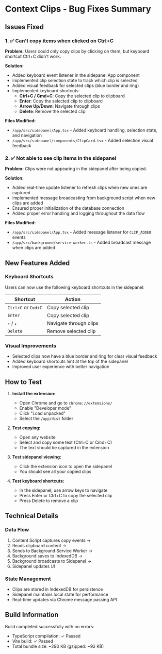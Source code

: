 # Context Clips - Bug Fixes Summary

## Issues Fixed

### 1. ✅ Can't copy items when clicked on Ctrl+C
**Problem:** Users could only copy clips by clicking on them, but keyboard shortcut Ctrl+C didn't work.

**Solution:**
- Added keyboard event listener in the sidepanel App component
- Implemented clip selection state to track which clip is selected
- Added visual feedback for selected clips (blue border and ring)
- Implemented keyboard shortcuts:
  - **Ctrl+C / Cmd+C**: Copy the selected clip to clipboard
  - **Enter**: Copy the selected clip to clipboard
  - **Arrow Up/Down**: Navigate through clips
  - **Delete**: Remove the selected clip

**Files Modified:**
- `/app/src/sidepanel/App.tsx` - Added keyboard handling, selection state, and navigation
- `/app/src/sidepanel/components/ClipCard.tsx` - Added selection visual feedback

### 2. ✅ Not able to see clip items in the sidepanel
**Problem:** Clips were not appearing in the sidepanel after being copied.

**Solution:**
- Added real-time update listener to refresh clips when new ones are captured
- Implemented message broadcasting from background script when new clips are added
- Ensured proper initialization of the database connection
- Added proper error handling and logging throughout the data flow

**Files Modified:**
- `/app/src/sidepanel/App.tsx` - Added message listener for `CLIP_ADDED` events
- `/app/src/background/service-worker.ts` - Added broadcast message when clips are added

## New Features Added

### Keyboard Shortcuts
Users can now use the following keyboard shortcuts in the sidepanel:

| Shortcut | Action |
|----------|--------|
| `Ctrl+C` or `Cmd+C` | Copy selected clip |
| `Enter` | Copy selected clip |
| `↑` / `↓` | Navigate through clips |
| `Delete` | Remove selected clip |

### Visual Improvements
- Selected clips now have a blue border and ring for clear visual feedback
- Added keyboard shortcuts hint at the top of the sidepanel
- Improved user experience with better navigation

## How to Test

1. **Install the extension:**
   - Open Chrome and go to `chrome://extensions/`
   - Enable "Developer mode"
   - Click "Load unpacked"
   - Select the `/app/dist` folder

2. **Test copying:**
   - Open any website
   - Select and copy some text (Ctrl+C or Cmd+C)
   - The text should be captured in the extension

3. **Test sidepanel viewing:**
   - Click the extension icon to open the sidepanel
   - You should see all your copied clips

4. **Test keyboard shortcuts:**
   - In the sidepanel, use arrow keys to navigate
   - Press Enter or Ctrl+C to copy the selected clip
   - Press Delete to remove a clip

## Technical Details

### Data Flow
1. Content Script captures copy events → 
2. Reads clipboard content → 
3. Sends to Background Service Worker → 
4. Background saves to IndexedDB → 
5. Background broadcasts to Sidepanel → 
6. Sidepanel updates UI

### State Management
- Clips are stored in IndexedDB for persistence
- Sidepanel maintains local state for performance
- Real-time updates via Chrome message passing API

## Build Information

Build completed successfully with no errors:
- TypeScript compilation: ✓ Passed
- Vite build: ✓ Passed
- Total bundle size: ~290 KB (gzipped: ~93 KB)
